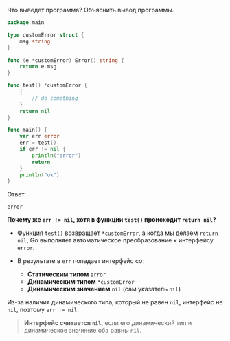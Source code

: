 Что выведет программа? Объяснить вывод программы.

```go
package main

type customError struct {
	msg string
}

func (e *customError) Error() string {
	return e.msg
}

func test() *customError {
	{
		// do something
	}
	return nil
}

func main() {
	var err error
	err = test()
	if err != nil {
		println("error")
		return
	}
	println("ok")
}
```

Ответ:
```
error
```
**Почему же `err != nil`, хотя в функции `test()` происходит `return nil`?**
- Функция `test()` возвращает `*customError`, а когда мы делаем `return nil`, Go выполняет автоматическое преобразование к интерфейсу `error`.

- В результате в `err` попадает интерфейс со:
	- **Статическим типом** `error`
	- **Динамическим типом** `*customError`
	- **Динамическим значением** `nil` (сам указатель `nil`)

Из-за наличия динамического типа, который не равен `nil`, интерфейс не `nil`, поэтому `err != nil`.

> **Интерфейс считается `nil`**, если его динамический тип и динамическое значение оба равны `nil`.
